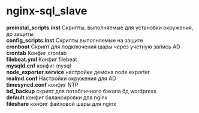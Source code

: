 # nginx-sql_slave
<b>preinstal_scripts.inst</b> Скрипты, выполняемые для установки окружения, до защиты<br />
<b>config_scripts.inst</b> Скрипты выполняемые на защите<br />
<b>cronboot</b> Скрипт для подключения шары через учетную запись AD<br />
<b>crontab</b> Конфиг crontab<br />
<b>filebeat.yml</b> Конфиг filebeat<br />
<b>mysqld.cnf</b> конфиг mysql<br />
<b>node_exporter.service</b> настройки демона node exporter<br />
<b>realmd.conf</b> Настройки окружения для AD<br />
<b>timesyncd.conf</b> конфиг NTP<br />
<b>bd_backup</b> скрипт для потабличного бэкапа бд wordpress<br />
<b>default</b> конфиг балансировки для nginx <br />
<b>fileshare</b> конфиг файловой шары для nginx<br />




